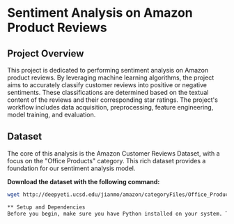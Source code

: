 # Sentiment Analysis on Amazon Product Reviews

## Project Overview
This project is dedicated to performing sentiment analysis on Amazon product reviews. By leveraging machine learning algorithms, the project aims to accurately classify customer reviews into positive or negative sentiments. These classifications are determined based on the textual content of the reviews and their corresponding star ratings. The project's workflow includes data acquisition, preprocessing, feature engineering, model training, and evaluation.

## Dataset
The core of this analysis is the Amazon Customer Reviews Dataset, with a focus on the "Office Products" category. This rich dataset provides a foundation for our sentiment analysis model.

**Download the dataset with the following command:**
```bash
wget http://deepyeti.ucsd.edu/jianmo/amazon/categoryFiles/Office_Products.json.gz

** Setup and Dependencies
Before you begin, make sure you have Python installed on your system. Then, install the required libraries by executing the following command in your terminal:
